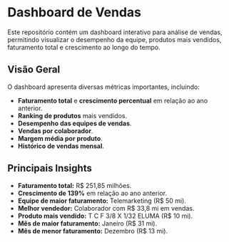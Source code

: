 # Dashboard de Vendas

Este repositório contém um dashboard interativo para análise de vendas, permitindo visualizar o desempenho da equipe, produtos mais vendidos, faturamento total e crescimento ao longo do tempo.

## Visão Geral

O dashboard apresenta diversas métricas importantes, incluindo:
- **Faturamento total** e **crescimento percentual** em relação ao ano anterior.
- **Ranking de produtos** mais vendidos.
- **Desempenho das equipes de vendas**.
- **Vendas por colaborador**.
- **Margem média por produto**.
- **Histórico de vendas mensal**.

## Principais Insights

- **Faturamento total:** R$ 251,85 milhões.
- **Crescimento de 139%** em relação ao ano anterior.
- **Equipe de maior faturamento:** Telemarketing (R$ 50 mi).
- **Melhor vendedor:** Colaborador com R$ 33,8 mi em vendas.
- **Produto mais vendido:** T C F 3/8 X 1/32 ELUMA (R$ 10 mi).
- **Mês de maior faturamento:** Janeiro (R$ 31 mi).
- **Mês de menor faturamento:** Dezembro (R$ 13 mi).






